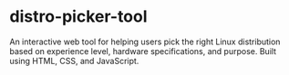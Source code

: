 # distro-picker-tool
An interactive web tool for helping users pick the right Linux distribution based on experience level, hardware specifications, and purpose. Built using HTML, CSS, and JavaScript.
